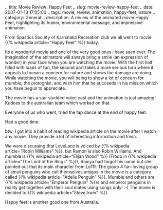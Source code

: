 .. title: Movie Review: Happy Feet
.. slug: movie-review-happy-feet
.. date: 2007-01-13 17:05:00
.. tags: movie, review, animation, happy-feet, nature
.. category: General
.. description: A review of the animated movie Happy Feet, highlighting its humor, environmental message, and impressive animation.

<html><body><p>From Spastics Society of Karnataka Recreation club we all went to movie {{% wikipedia article="Happy Feet" %}} today.

Its a wonderful movie and one of the very good ones i have seen ever. The imagination of the animators will always bring a smile (an expression of wonder) in your face when you are watching the movie. With the first half filled with loads of fun, the second part takes a more serious turn where it appeals to human a concern for nature and shows the damage are doing. While watching the movie, you will being to show a lot of concern for mumble, the protognist, and wish him that he succeeds in his mission which you have begun to appreciate.

The movie has a star studded voice cast and the animation is just amazing! Kudoes to the australian team which worked on that.

Everyone of us who went, tried the tap dance at the end of happy feet.

Had a good time.

btw, I got into a habit of reading wikipedia article on the movie after I watch any movie. They provide a lot of interesting information and trivia.

We were discussing that LoveLace is voiced by {{% wikipedia article="Robin Williams" %}}, but Ramon is also Robin Williams. And mumble is {{% wikipedia article="Elijah Wood" %}} (Frodo in {{% wikipedia article="The Lord of the Rings" %}}), Ramya had forgot his name but she pointed out that its main character from LoTR. The group 4 fun-loving group of small penguins who call themselves amigos in the movie is a category called {{% wikipedia article="Adelie Penguin" %}}. Mumble and others are {{% wikipedia article="Emperor Penguin" %}}s and emperor penguins in reality get together with their soul mates using songs only! :-) The movie is decided to {{% wikipedia article="Steve Irwin" %}}.

Happy feet is another good one from Australia.</p></body></html>